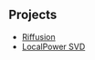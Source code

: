 ## Projects
 - [Riffusion](https://github.sfu.ca/kpeer/ProbabilisticPioneers-FinalProject)
 - [LocalPower SVD](https://github.com/KitPi/LocalPower-SVD)
